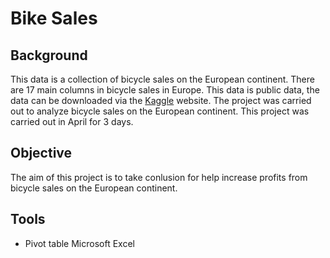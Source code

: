 # Bike Sales

## Background

This data is a collection of bicycle sales on the European continent. There are 17 main columns in bicycle sales in Europe. This data is public data, the data can be downloaded via the [Kaggle](https://www.kaggle.com/datasets/sadiqshah/bike-sales-in-europe) website.
The project was carried out to analyze bicycle sales on the European continent. This project was carried out in April for 3 days.

## Objective

The aim of this project is to take conlusion for help increase profits from bicycle sales on the European continent.

## Tools

- Pivot table Microsoft Excel
